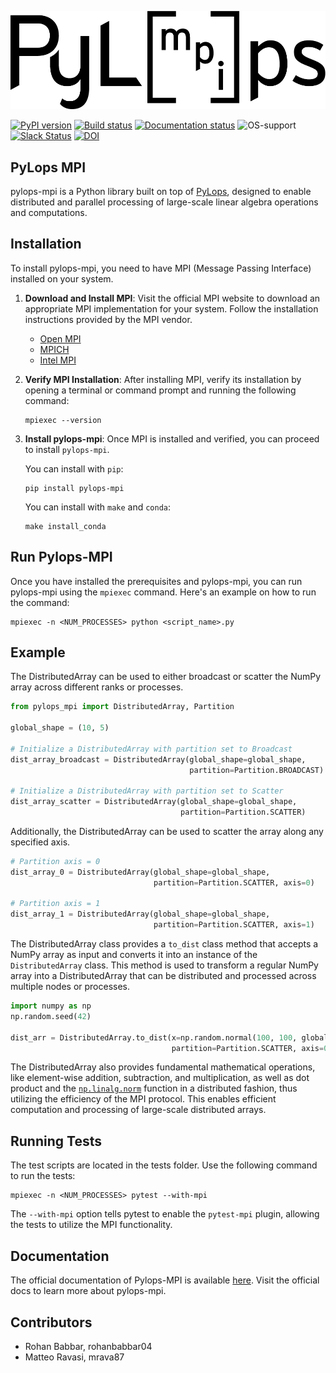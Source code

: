 ![PyLops-MPI](https://github.com/PyLops/pylops-mpi/blob/main/docs/source/_static/pylopsmpi_b.png)

[![PyPI version](https://badge.fury.io/py/pylops-mpi.svg)](https://badge.fury.io/py/pylops-mpi)
[![Build status](https://github.com/PyLops/pylops-mpi/actions/workflows/build.yml/badge.svg)](https://github.com/PyLops/pylops-mpi/actions/workflows/build.yml)
[![Documentation status](https://github.com/PyLops/pylops-mpi/actions/workflows/pages/pages-build-deployment/badge.svg)](https://github.com/PyLops/pylops-mpi/actions/workflows/pages/pages-build-deployment)
![OS-support](https://img.shields.io/badge/OS-linux,osx-850A8B.svg)
[![Slack Status](https://img.shields.io/badge/chat-slack-green.svg)](https://pylops.slack.com)
[![DOI](https://joss.theoj.org/papers/10.21105/joss.07512/status.svg)](https://doi.org/10.21105/joss.07512)

## PyLops MPI
pylops-mpi is a Python library built on top of [PyLops](https://pylops.readthedocs.io/en/stable/), designed to enable distributed and parallel processing of 
large-scale linear algebra operations and computations.  

## Installation
To install pylops-mpi, you need to have MPI (Message Passing Interface) installed on your system.
1. **Download and Install MPI**: Visit the official MPI website to download an appropriate MPI implementation for your system. 
Follow the installation instructions provided by the MPI vendor.
   - [Open MPI](https://www.open-mpi.org/software/ompi/v1.10/)
   - [MPICH](https://www.mpich.org/downloads/)
   - [Intel MPI](https://www.intel.com/content/www/us/en/developer/tools/oneapi/mpi-library.html#gs.10j8fx)
2. **Verify MPI Installation**: After installing MPI, verify its installation by opening a terminal or command prompt 
and running the following command:
    ```
    mpiexec --version
   ```
 3. **Install pylops-mpi**: Once MPI is installed and verified, you can proceed to install `pylops-mpi`. 
   
      You can install with `pip`:
      ```
      pip install pylops-mpi
      ```
   
      You can install with `make` and `conda`:
      ```
      make install_conda
      ```
   
## Run Pylops-MPI
Once you have installed the prerequisites and pylops-mpi, you can run pylops-mpi using the `mpiexec` command. 
Here's an example on how to run the command:
```
mpiexec -n <NUM_PROCESSES> python <script_name>.py
```

## Example
The DistributedArray can be used to either broadcast or scatter the NumPy array across different 
ranks or processes.
```python
from pylops_mpi import DistributedArray, Partition

global_shape = (10, 5)

# Initialize a DistributedArray with partition set to Broadcast
dist_array_broadcast = DistributedArray(global_shape=global_shape,
                                        partition=Partition.BROADCAST)

# Initialize a DistributedArray with partition set to Scatter
dist_array_scatter = DistributedArray(global_shape=global_shape,
                                      partition=Partition.SCATTER)
```

Additionally, the DistributedArray can be used to scatter the array along any
specified axis.

```python
# Partition axis = 0
dist_array_0 = DistributedArray(global_shape=global_shape, 
                                partition=Partition.SCATTER, axis=0)

# Partition axis = 1
dist_array_1 = DistributedArray(global_shape=global_shape, 
                                partition=Partition.SCATTER, axis=1)
```

The DistributedArray class provides a `to_dist` class method that accepts a NumPy array as input and converts it into an 
instance of the `DistributedArray` class. This method is used to transform a regular NumPy array into a DistributedArray that can be distributed 
and processed across multiple nodes or processes.

```python
import numpy as np
np.random.seed(42)

dist_arr = DistributedArray.to_dist(x=np.random.normal(100, 100, global_shape), 
                                    partition=Partition.SCATTER, axis=0)
```
The DistributedArray also provides fundamental mathematical operations, like element-wise addition, subtraction, and multiplication, 
as well as dot product and the [`np.linalg.norm`](https://numpy.org/doc/stable/reference/generated/numpy.linalg.norm.html) function in a distributed fashion, 
thus utilizing the efficiency of the MPI protocol. This enables efficient computation and processing of large-scale distributed arrays.

## Running Tests
The test scripts are located in the tests folder.
Use the following command to run the tests:
```
mpiexec -n <NUM_PROCESSES> pytest --with-mpi
```
The `--with-mpi` option tells pytest to enable the `pytest-mpi` plugin, 
allowing the tests to utilize the MPI functionality.

## Documentation 
The official documentation of Pylops-MPI is available [here](https://pylops.github.io/pylops-mpi/).
Visit the official docs to learn more about pylops-mpi.

## Contributors
* Rohan Babbar, rohanbabbar04
* Matteo Ravasi, mrava87
